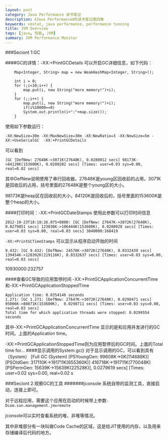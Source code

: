 ```yaml
---
layout: post
category: Java Performance 读书笔记
description: 《Java Performance》的读书笔记第四章
keywords: vmstat, java performance, performance tunning
title: JVM Overview
tags: [java, 性能, JVM]
summary: JVM Performance Monitor
---
```




###Seciont 1:GC

####GC的详情：-XX:+PrintGCDetails
可以开启GC详细信息，如下代码：
	
		Map<Integer, String> map = new WeakHashMap<Integer, String>();

		int i = 0;
		for (;i<10;i++) {
			map.put(i, new String("more memory!")+i);
		}
		for (;;i++) {
			map.put(i, new String("more memory!")+i);
			if(i%10000==0)
			System.out.println(i+":"+map.size());
		}

使用如下参数运行：

	-XX:NewSize=30m -XX:MaxNewSize=30m -XX:NewRatio=3 -XX:NewSize=5m -XX:+UseSerialGC  -XX:+PrintGCDetails
	
	
可以看到
	
	[GC [DefNew: 27648K->3071K(27648K), 0.0280012 secs] 98173K->84120K(153600K), 0.0280202 secs] [Times: user=0.03 sys=0.00, real=0.02 secs] 


其中DefNew说明使用了串行回收器，27648K是young区回收前的占用，3071K是回收后的占用，括号里面的27648K是整个young区的大小。

98173K是heap区在回收前的大小，84120K是回收后的，括号里面的153600K是整个heap的大小。

####打印时间：-XX:+PrintGCDateStamps
使用此参数可以打印时间信息
	
	2012-10-23T18:18:26.075+0800: [GC [DefNew: 27647K->3072K(27648K), 0.0279851 secs] 123036K->106444K(153600K), 0.0280028 secs] [Times: user=0.03 sys=0.00, real=0.03 secs] 3840000:168419
	


`-XX:+PrintGCTimeStamps` 可以显示从程序启动开始的时间

	9.432: [GC 9.432: [DefNew: 24576K->3072K(27648K), 0.0332439 secs] 139454K->128392K(219116K), 0.0332637 secs] [Times: user=0.03 sys=0.00, real=0.03 secs] 
10930000:232757

####查看GC导致的应用暂停时间
-XX:+PrintGCApplicationConcurrentTime和-XX:+PrintGCApplicationStoppedTime

	Application time: 0.0354146 seconds
	1.271: [GC 1.271: [DefNew: 27647K->3072K(27648K), 0.0298471 secs] 95006K->80871K(153600K), 	0.0298711 secs] [Times: user=0.03 sys=0.00, real=0.03 secs] 
	Total time for which application threads were stopped: 0.0299554 seconds


其中-XX:+PrintGCApplicationConcurrentTime 显示的是和应用并发进行的GC时间。上面的Application time。

-XX:+PrintGCApplicationStoppedTime则为应用暂停后的GC时间。上面的Total time for...
####显示调用的System.gc()
对于显示调用的GC，可以看到具有（System）
	[Full GC (System)    [PSYoungGen: 99608K->0K(114688K)]    [PSOldGen: 317110K->191711K(655360K)]    416718K->191711K(770048K)    [PSPermGen: 15639K->15639K(22528K)],    0.0279619 secs]    [Times: user=0.02 sys=0.00, real=0.02 s
    
    
###Seciont 2:观察GC的工具
#######jconsole
系统自带的监测工具，直接启动，连接上即可。

对于远程应用，需要这个应用在启动的时候带上参数`-Dcom.sun.management.jmxremote`

jconsole可以实时查看系统的堆、非堆等情况。

其中非堆部分有一块叫做Code Cache的区域，这是给JIT使用的内存，以及用来存储编译后代码的地方。
    